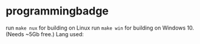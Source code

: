 # programmingbadge

run ```make nux``` for building on Linux
run ```make win``` for building on Windows 10. (Needs ~5Gb free.)
Lang used: 
